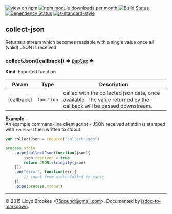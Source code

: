 [![view on npm](http://img.shields.io/npm/v/collect-json.svg)](https://www.npmjs.org/package/collect-json)
[![npm module downloads per month](http://img.shields.io/npm/dm/collect-json.svg)](https://www.npmjs.org/package/collect-json)
[![Build Status](https://travis-ci.org/75lb/collect-json.svg?branch=master)](https://travis-ci.org/75lb/collect-json)
[![Dependency Status](https://david-dm.org/75lb/collect-json.svg)](https://david-dm.org/75lb/collect-json)
[![js-standard-style](https://img.shields.io/badge/code%20style-standard-brightgreen.svg)](https://github.com/feross/standard)

<a name="module_collect-json"></a>
## collect-json
Returns a stream which becomes readable with a single value once all (valid) JSON is received.

<a name="exp_module_collect-json--collectJson"></a>
### collectJson([callback]) ⇒ <code>[Duplex](https://nodejs.org/api/stream.html#stream_class_stream_duplex)</code> ⏏
**Kind**: Exported function  

| Param | Type | Description |
| --- | --- | --- |
| [callback] | <code>function</code> | called with the collected json data, once available. The value returned by the callback will be passed downstream. |

**Example**  
An example command-line client script - JSON received at stdin is stamped with `received` then written to stdout.
```js
var collectJson = require("collect-json")

process.stdin
    .pipe(collectJson(function(json){
        json.received = true
        return JSON.stringify(json)
    }))
    .on("error", function(err){
        // input from stdin failed to parse
    })
    .pipe(process.stdout)
```

* * *

&copy; 2015 Lloyd Brookes \<75pound@gmail.com\>. Documented by [jsdoc-to-markdown](https://github.com/jsdoc2md/jsdoc-to-markdown).
